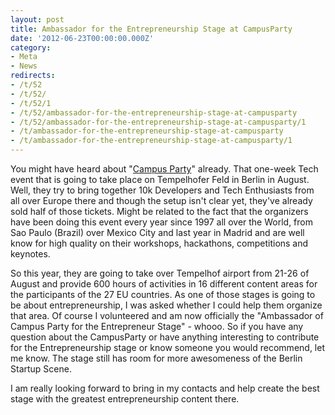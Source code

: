 ```yaml
---
layout: post
title: Ambassador for the Entrepreneurship Stage at CampusParty
date: '2012-06-23T00:00:00.000Z'
category:
- Meta
- News
redirects:
- /t/52
- /t/52/
- /t/52/1
- /t/52/ambassador-for-the-entrepreneurship-stage-at-campusparty
- /t/52/ambassador-for-the-entrepreneurship-stage-at-campusparty/1
- /t/ambassador-for-the-entrepreneurship-stage-at-campusparty
- /t/ambassador-for-the-entrepreneurship-stage-at-campusparty/1
---
```




You might have heard about "[Campus Party](http://www.campus-party.eu/2012/index.html)" already. That one-week Tech event that is going to take place on Tempelhofer Feld in Berlin in August. Well, they try to bring together 10k Developers and Tech Enthusiasts from all over Europe there and though the setup isn't clear yet, they've already sold half of those tickets. Might be related to the fact that the organizers have been doing this event every year since 1997 all over the World, from Sao Paulo (Brazil) over Mexico City and last year in Madrid and are well know for high quality on their workshops, hackathons, competitions and keynotes.

So this year, they are going to take over Tempelhof airport from 21-26 of August and provide 600 hours of activities in 16 different content areas for the participants of the 27 EU countries. As one of those stages is going to be about entrepreneurship, I was asked whether I could help them organize that area. Of course I volunteered and am now officially the "Ambassador of Campus Party for the Entrepreneur Stage" - whooo. So if you have any question about the CampusParty or have anything interesting to contribute for the Entrepreneurship stage or know someone you would recommend, let me know. The stage still has room for more awesomeness of the Berlin Startup Scene.

I am really looking forward to bring in my contacts and help create the best stage with the greatest entrepreneurship content there.
